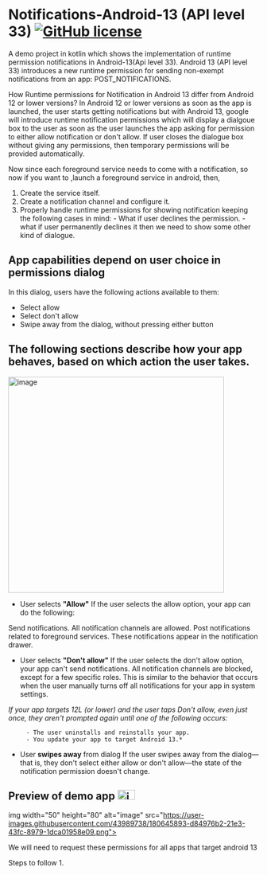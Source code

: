 # Notifications-Android-13 (API level 33) [![GitHub license](https://img.shields.io/badge/forks-repo%20found-brightgreen)](https://github.com/HerikaSethi/Notifications-Android13.git)

A demo project in kotlin which shows the implementation of runtime permission notifications in Android-13(Api level 33).
Android 13 (API level 33) introduces a new runtime permission for sending non-exempt notifications from an app: POST_NOTIFICATIONS.

How Runtime permissions for Notification in Android 13 differ from Android 12 or lower versions?
In Android 12 or lower versions as soon as the app is launched, the user starts getting notifications but with Android 13, google will introduce runtime notification 
permissions which will display a dialgoue box to the user as soon as the user launches the app asking for permission to either allow notification or don't allow. If user closes the dialogue box without giving any permissions, then temporary permissions will be provided automatically.

Now since each foreground service needs to come with a notification, so now if you want to ,launch a foreground service in android, then, 
1. Create the service itself.
2. Create a notification channel and configure it.
3. Properly handle runtime permissions for showing notification keeping the following cases in mind:
          - What if user declines the permission.
          - what if user permanently declines it then we need to show some other kind of dialogue.
          
<h2>App capabilities depend on user choice in permissions dialog</h2>

In this dialog, users have the following actions available to them:



- Select allow
- Select don't allow
- Swipe away from the dialog, without pressing either button


## The following sections describe how your app behaves, based on which action the user takes.

<img width="434" alt="image" src="https://user-images.githubusercontent.com/43989738/180645011-d237ee3f-f0a9-4d3f-aa93-22b1a43ae77e.png">


- User selects **"Allow"**
If the user selects the allow option, your app can do the following:

Send notifications. All notification channels are allowed.
Post notifications related to foreground services. These notifications appear in the notification drawer.

- User selects **"Don't allow"**
If the user selects the don't allow option, your app can't send notifications. All notification channels are blocked, except for a few specific roles. This is similar to the behavior that occurs when the user manually turns off all notifications for your app in system settings.

*If your app targets 12L (or lower) and the user taps Don't allow, even just once, they aren't prompted again until one of the following occurs:*

         - The user uninstalls and reinstalls your app.
         - You update your app to target Android 13.*

- User **swipes away** from dialog
If the user swipes away from the dialog—that is, they don't select either allow or don't allow—the state of the notification permission doesn't change.

## Preview of demo app <img width="35" height="20" alt="image" src="https://user-images.githubusercontent.com/43989738/180645760-65474079-7a94-4c5c-8b2c-1145d75356df.png">

img width="50" height="80" alt="image" src="https://user-images.githubusercontent.com/43989738/180645893-d84976b2-21e3-43fc-8979-1dca01958e09.png">




We will need to request these permissions for all apps that target android 13


Steps to follow 
1. 


